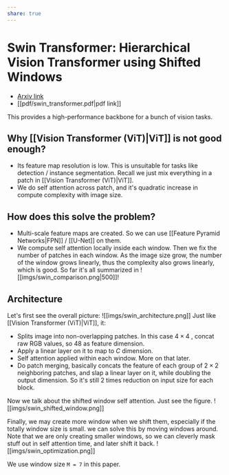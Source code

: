 ```yaml
---
share: true
---
```

# Swin Transformer: Hierarchical Vision Transformer using Shifted Windows
- [Arxiv link](https://arxiv.org/abs/2103.14030)
- [[pdf/swin_transformer.pdf|pdf link]]

This provides a high-performance backbone for a bunch of vision tasks.
## Why [[Vision Transformer (ViT)|ViT]] is not good enough?
- Its feature map resolution is low. This is unsuitable for tasks like detection / instance segmentation. Recall we just mix everything in a patch in [[Vision Transformer (ViT)|ViT]]. 
- We do self attention across patch, and it's quadratic increase in compute complexity with image size.
## How does this solve the problem?
- Multi-scale feature maps are created. So we can use [[Feature Pyramid Networks|FPN]] / [[U-Net]] on them.
- We compute self attention locally inside each window. Then we fix the number of patches in each window. As the image size grow, the number of the window grows linearly, thus the complexity also grows linearly, which is good.
So far it's all summarized in ![[imgs/swin_comparison.png|500]]!
## Architecture

Let's first see the overall picture:
![[imgs/swin_architecture.png]]
Just like [[Vision Transformer (ViT)|ViT]], it:
- Splits image into non-overlapping patches. In this case $4 \times 4$ , concat raw RGB values, so $48$ as feature dimension.
- Apply a linear layer on it to map to $C$ dimension.
- Self attention applied within each window. More on that later.
- Do patch merging, basically concats the feature of each group of $2 \times 2$ neighboring patches, and slap a linear layer on it, while doubling the output dimension. So it's still 2 times reduction on input size for each block.

Now we talk about the shifted window self attention. Just see the figure. 
![[imgs/swin_shifted_window.png]]

Finally, we may create more window when we shift them, especially if the totally window size is small. we can solve this by moving windows around. Note that we are only creating smaller windows, so we can cleverly mask stuff out in self attention time, and later shift it back.
![[imgs/swin_optimization.png]]

We use window size `M = 7` in this paper.